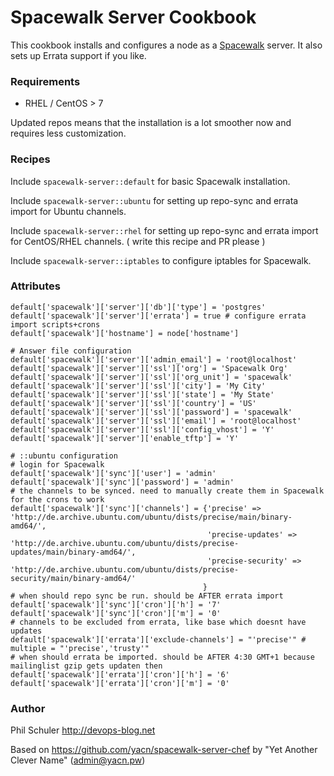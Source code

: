 # Spacewalk Server Cookbook #

This cookbook installs and configures a node as a [Spacewalk](http://spacewalk.redhat.com/)
server.
It also sets up Errata support if you like.

### Requirements ###
* RHEL / CentOS  > 7

Updated repos means that the installation is a lot smoother now and requires less customization.

### Recipes ###

Include `spacewalk-server::default` for basic Spacewalk installation.

Include `spacewalk-server::ubuntu` for setting up repo-sync and errata import for Ubuntu channels.

Include `spacewalk-server::rhel` for setting up repo-sync and errata import for CentOS/RHEL channels. ( write this recipe and PR please )

Include `spacewalk-server::iptables` to configure iptables for Spacewalk.

### Attributes ###

```
default['spacewalk']['server']['db']['type'] = 'postgres'
default['spacewalk']['server']['errata'] = true # configure errata import scripts+crons
default['spacewalk']['hostname'] = node['hostname']

# Answer file configuration
default['spacewalk']['server']['admin_email'] = 'root@localhost'
default['spacewalk']['server']['ssl']['org'] = 'Spacewalk Org'
default['spacewalk']['server']['ssl']['org_unit'] = 'spacewalk'
default['spacewalk']['server']['ssl']['city'] = 'My City'
default['spacewalk']['server']['ssl']['state'] = 'My State'
default['spacewalk']['server']['ssl']['country'] = 'US'
default['spacewalk']['server']['ssl']['password'] = 'spacewalk'
default['spacewalk']['server']['ssl']['email'] = 'root@localhost'
default['spacewalk']['server']['ssl']['config_vhost'] = 'Y'
default['spacewalk']['server']['enable_tftp'] = 'Y'

# ::ubuntu configuration
# login for Spacewalk
default['spacewalk']['sync']['user'] = 'admin'
default['spacewalk']['sync']['password'] = 'admin'
# the channels to be synced. need to manually create them in Spacewalk for the crons to work
default['spacewalk']['sync']['channels'] = {'precise' => 'http://de.archive.ubuntu.com/ubuntu/dists/precise/main/binary-amd64/',
                                            'precise-updates' => 'http://de.archive.ubuntu.com/ubuntu/dists/precise-updates/main/binary-amd64/',
                                            'precise-security' => 'http://de.archive.ubuntu.com/ubuntu/dists/precise-security/main/binary-amd64/'
                                           }
# when should repo sync be run. should be AFTER errata import
default['spacewalk']['sync']['cron']['h'] = '7'
default['spacewalk']['sync']['cron']['m'] = '0'
# channels to be excluded from errata, like base which doesnt have updates
default['spacewalk']['errata']['exclude-channels'] = "'precise'" # multiple = "'precise','trusty'"
# when should errata be imported. should be AFTER 4:30 GMT+1 because mailinglist gzip gets updaten then
default['spacewalk']['errata']['cron']['h'] = '6'
default['spacewalk']['errata']['cron']['m'] = '0'
```


### Author ###

Phil Schuler http://devops-blog.net

Based on https://github.com/yacn/spacewalk-server-chef by "Yet Another Clever Name" (<admin@yacn.pw>)
